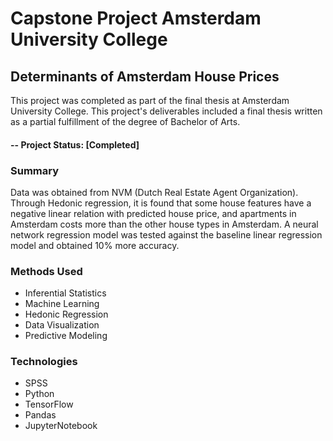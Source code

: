 # Capstone Project Amsterdam University College


## Determinants of Amsterdam House Prices
This project was completed as part of the final thesis at Amsterdam University College. This project's deliverables included a final thesis written as a partial fulfillment of the degree of Bachelor of Arts.
#### -- Project Status: [Completed]

### Summary
Data was obtained from NVM (Dutch Real Estate Agent Organization). Through Hedonic regression, it is found that some house features have a negative linear relation with predicted house price, and apartments in Amsterdam costs more than the other house types in Amsterdam. A neural network regression model was tested against the baseline linear regression model and obtained 10% more accuracy.

### Methods Used
- Inferential Statistics
- Machine Learning
- Hedonic Regression
- Data Visualization
- Predictive Modeling 

### Technologies
- SPSS
- Python
- TensorFlow
- Pandas
- JupyterNotebook





